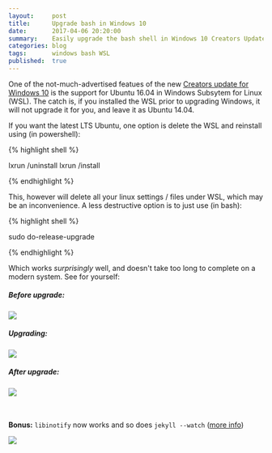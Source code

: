 ```yaml
---
layout:     post
title:      Upgrade bash in Windows 10
date:       2017-04-06 20:20:00
summary:    Easily upgrade the bash shell in Windows 10 Creators Update without reinstalling
categories: blog
tags:       windows bash WSL
published:  true
---
```


One of the not-much-advertised featues of the new [Creators update for Windows 10](https://www.microsoft.com/en-us/windows/upcoming-features) is the support for Ubuntu 16.04 in Windows Subsytem for Linux (WSL). The catch is, if you installed the WSL prior to upgrading Windows, it will not upgrade it for you, and leave it as Ubuntu 14.04.

If you want the latest LTS Ubuntu, one option is delete the WSL and reinstall using (in powershell):

{% highlight shell %}

lxrun /uninstall
lxrun /install

{% endhighlight %}

This, however will delete all your linux settings / files under WSL, which may be an inconvenience. A less destructive option is to just use (in bash):

{% highlight shell %}

sudo do-release-upgrade

{% endhighlight %}

Which works *surprisingly* well, and doesn't take too long to complete on a modern system. See for yourself:

##### Before upgrade:

<img src="{{ site.baseurl }}/images/ubuntu_before.png">

##### Upgrading:

<img src="{{ site.baseurl }}/images/ubuntu_during.png">

##### After upgrade:

<img src="{{ site.baseurl }}/images/ubuntu_after.png">


<br><br>
**Bonus:** `libinotify` now works and so does `jekyll --watch` ([more info](https://github.com/Microsoft/BashOnWindows/issues/216))

<img src="{{ site.baseurl }}/images/jekyll_regenerate.png">
